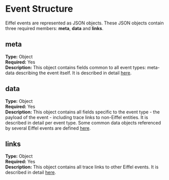 # Event Structure
Eiffel events are represented as JSON objects. These JSON objects contain three required members: __meta__, __data__ and __links__.

## meta
__Type:__ Object  
__Required:__ Yes  
__Description:__ This object contains fields common to all event types: meta-data describing the event itself. It is described in detail [here](./the-meta-object.md).

## data
__Type:__ Object  
__Required:__ Yes  
__Description:__ This object contains all fields specific to the event type - the payload of the event - including trace links to non-Eiffel entities. It is described in detail per event type. Some common data objects referenced by several Eiffel events are defined [here](./common-data-objects.md).

## links
__Type:__ Object  
__Required:__ Yes  
__Description:__ This object contains all trace links to other Eiffel events. It is described in detail [here](./the-links-object.md).
